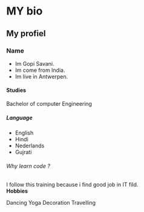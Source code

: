# MY bio

## My profiel

### Name

- Im Gopi Savani.
- Im come from India.
- Im live in Antwerpen.

#### Studies

Bachelor of computer Engineering

##### Language

- English
- Hindi
- Nederlands
- Gujrati

###### Why learn code ?

I follow this training because i find good job in IT fild.  
**Hobbies**

Dancing Yoga Decoration Travelling
